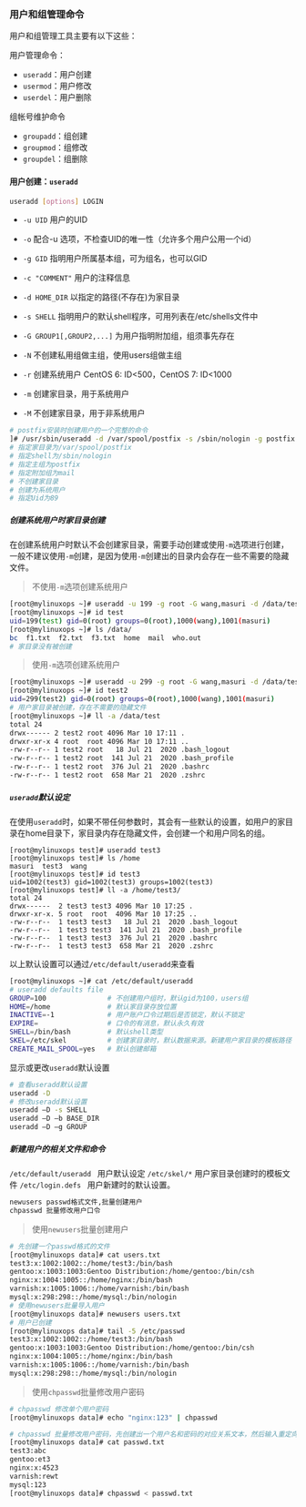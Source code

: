### 用户和组管理命令

用户和组管理工具主要有以下这些：	

用户管理命令：

* `useradd`：用户创建
* `usermod`：用户修改
* `userdel`：用户删除

组帐号维护命令

* `groupadd`：组创建
* `groupmod`：组修改
* `groupdel`：组删除

#### 用户创建：`useradd`

```bash
useradd [options] LOGIN
```

* `-u UID` 用户的UID

* `-o` 配合-u 选项，不检查UID的唯一性（允许多个用户公用一个id）

* `-g GID` 指明用户所属基本组，可为组名，也可以GID

* `-c "COMMENT"` 用户的注释信息

* `-d HOME_DIR` 以指定的路径(不存在)为家目录

* `-s SHELL` 指明用户的默认shell程序，可用列表在/etc/shells文件中

* `-G GROUP1[,GROUP2,...]` 为用户指明附加组，组须事先存在

* `-N` 不创建私用组做主组，使用users组做主组

* `-r` 创建系统用户 CentOS 6: ID<500，CentOS 7: ID<1000

* `-m` 创建家目录，用于系统用户

* `-M` 不创建家目录，用于非系统用户

```bash
# postfix安装时创建用户的一个完整的命令
]# /usr/sbin/useradd -d /var/spool/postfix -s /sbin/nologin -g postfix -G mail -M -r -u 89 postfix 2>/dev/null
# 指定家目录为/var/spool/postfix
# 指定shell为/sbin/nologin
# 指定主组为postfix
# 指定附加组为mail
# 不创建家目录
# 创建为系统用户
# 指定Uid为89
```

##### 创建系统用户时家目录创建

在创建系统用户时默认不会创建家目录，需要手动创建或使用`-m`选项进行创建，一般不建议使用`-m`创建，是因为使用`-m`创建出的目录内会存在一些不需要的隐藏文件。

> 不使用`-m`选项创建系统用户

```bash
[root@mylinuxops ~]# useradd -u 199 -g root -G wang,masuri -d /data/test -r -s /sbin/nologin test
[root@mylinuxops ~]# id test
uid=199(test) gid=0(root) groups=0(root),1000(wang),1001(masuri)
[root@mylinuxops ~]# ls /data/
bc  f1.txt  f2.txt  f3.txt  home  mail  who.out
# 家目录没有被创建
```

> 使用`-m`选项创建系统用户

```bash
[root@mylinuxops ~]# useradd -u 299 -g root -G wang,masuri -d /data/test -r -m -s /sbin/nologin test2
[root@mylinuxops ~]# id test2
uid=299(test2) gid=0(root) groups=0(root),1000(wang),1001(masuri)
# 用户家目录被创建，存在不需要的隐藏文件
[root@mylinuxops ~]# ll -a /data/test
total 24
drwx------ 2 test2 root 4096 Mar 10 17:11 .
drwxr-xr-x 4 root  root 4096 Mar 10 17:11 ..
-rw-r--r-- 1 test2 root   18 Jul 21  2020 .bash_logout
-rw-r--r-- 1 test2 root  141 Jul 21  2020 .bash_profile
-rw-r--r-- 1 test2 root  376 Jul 21  2020 .bashrc
-rw-r--r-- 1 test2 root  658 Mar 21  2020 .zshrc
```

##### `useradd`默认设定

在使用`useradd`时，如果不带任何参数时，其会有一些默认的设置，如用户的家目录在home目录下，家目录内存在隐藏文件，会创建一个和用户同名的组。

```
[root@mylinuxops test]# useradd test3
[root@mylinuxops test]# ls /home
masuri  test3  wang
[root@mylinuxops test]# id test3
uid=1002(test3) gid=1002(test3) groups=1002(test3)
[root@mylinuxops test]# ll -a /home/test3/
total 24
drwx------  2 test3 test3 4096 Mar 10 17:25 .
drwxr-xr-x. 5 root  root  4096 Mar 10 17:25 ..
-rw-r--r--  1 test3 test3   18 Jul 21  2020 .bash_logout
-rw-r--r--  1 test3 test3  141 Jul 21  2020 .bash_profile
-rw-r--r--  1 test3 test3  376 Jul 21  2020 .bashrc
-rw-r--r--  1 test3 test3  658 Mar 21  2020 .zshrc
```

以上默认设置可以通过`/etc/default/useradd`来查看

```bash
[root@mylinuxops ~]# cat /etc/default/useradd 
# useradd defaults file
GROUP=100     			# 不创建用户组时，默认gid为100，users组
HOME=/home				# 默认家目录存放位置
INACTIVE=-1				# 用户账户口令过期后是否锁定，默认不锁定
EXPIRE=					# 口令的有消息，默认永久有效
SHELL=/bin/bash			# 默认shell类型
SKEL=/etc/skel			# 创建家目录时，默认数据来源。新建用户家目录的模板路径
CREATE_MAIL_SPOOL=yes	# 默认创建邮箱
```

显示或更改`useradd`默认设置

```bash
# 查看useradd默认设置
useradd -D
# 修改useradd默认设置
useradd –D -s SHELL 
useradd –D –b BASE_DIR 
useradd –D –g GROUP
```

##### 新建用户的相关文件和命令

`/etc/default/useradd ` 用户默认设定
`/etc/skel/*` 用户家目录创建时的模板文件
`/etc/login.defs `  用户新建时的默认设置。

```bash
newusers passwd格式文件,批量创建用户
chpasswd 批量修改用户口令
```

> 使用`newusers`批量创建用户

```bash
# 先创建一个passwd格式的文件
[root@mylinuxops data]# cat users.txt 
test3:x:1002:1002::/home/test3:/bin/bash
gentoo:x:1003:1003:Gentoo Distribution:/home/gentoo:/bin/csh
nginx:x:1004:1005::/home/nginx:/bin/bash
varnish:x:1005:1006::/home/varnish:/bin/bash
mysql:x:298:298::/home/mysql:/bin/nologin
# 使用newusers批量导入用户
[root@mylinuxops data]# newusers users.txt
# 用户已创建
[root@mylinuxops data]# tail -5 /etc/passwd
test3:x:1002:1002::/home/test3:/bin/bash
gentoo:x:1003:1003:Gentoo Distribution:/home/gentoo:/bin/csh
nginx:x:1004:1005::/home/nginx:/bin/bash
varnish:x:1005:1006::/home/varnish:/bin/bash
mysql:x:298:298::/home/mysql:/bin/nologin
```

> 使用`chpasswd`批量修改用户密码

```bash
# chpasswd 修改单个用户密码
[root@mylinuxops data]# echo "nginx:123" | chpasswd

# chpasswd 批量修改用户密码，先创建出一个用户名和密码的对应关系文本，然后输入重定向给chpasswd
[root@mylinuxops data]# cat passwd.txt 
test3:abc
gentoo:et3
nginx:x:4523
varnish:rewt
mysql:123
[root@mylinuxops data]# chpasswd < passwd.txt
```

